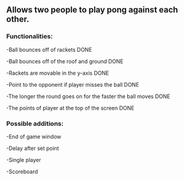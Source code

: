 ## Allows two people to play pong against each other.

### Functionalities:

-Ball bounces off of rackets   DONE

-Ball bounces off of the roof and ground   DONE

-Rackets are movable in the y-axis   DONE

-Point to the opponent if player misses the ball DONE

-The longer the round goes on for the faster the ball moves   DONE

-The points of player at the top of the screen DONE

### Possible additions:

-End of game window

-Delay after set point

-Single player

-Scoreboard
